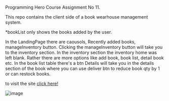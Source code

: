 Programming Hero Course Assignment No 11.

This repo contains the client side of a book wearhouse management system.

*bookList only shows the books added by the user.

In the LandingPage there are caousols, Recently added books, manageInventory button. Clicking the manageInventory button will take you to the inventory section. In the inventory section the inventory home was left blank. Rather there are more options like add book, book list, detail book etc. In the book list table there's a btn Details will take you in the details section of the book where you can use deliver btn to reduce book qty by 1 or can restock books.

to visit the site [click here!](https://stockisbaah.netlify.app/)


![image](https://user-images.githubusercontent.com/73699852/198156188-3d057861-05bb-41a8-b1db-55c40e79a6c6.png)
